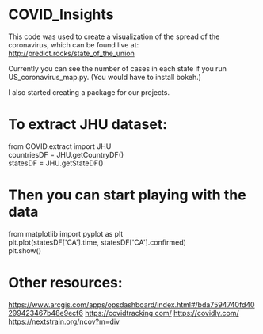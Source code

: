 # COVID_Insights
This code was used to create a visualization of the spread of the coronavirus, which can be found live at:
http://predict.rocks/state_of_the_union


Currently you can see the number of cases in each state if you run US_coronavirus_map.py.
(You would have to install bokeh.) 

I also started creating a package for our projects.<br>

# To extract JHU dataset:
from COVID.extract import JHU <br>
countriesDF = JHU.getCountryDF() <br>
statesDF = JHU.getStateDF() <br>

# Then you can start playing with the data
from matplotlib import pyplot as plt <br>
plt.plot(statesDF['CA'].time, statesDF['CA'].confirmed) <br>
plt.show()<br>

# Other resources:
https://www.arcgis.com/apps/opsdashboard/index.html#/bda7594740fd40299423467b48e9ecf6
https://covidtracking.com/
https://covidly.com/
https://nextstrain.org/ncov?m=div

